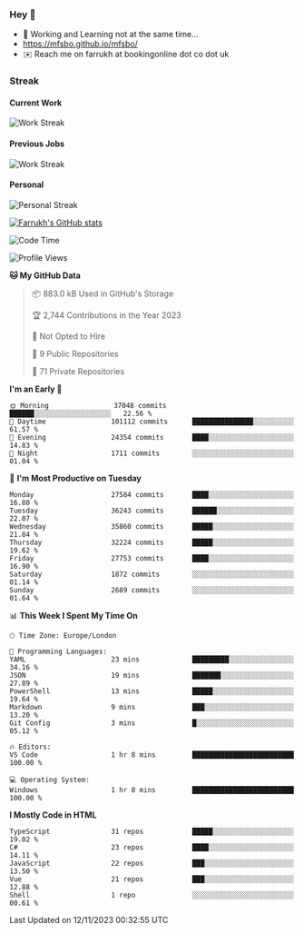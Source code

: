 ### Hey 👋

- 🏃 Working and Learning not at the same time...
- https://mfsbo.github.io/mfsbo/
- ✉️ Reach me on farrukh at bookingonline dot co dot uk

### Streak
#### Current Work
![Work Streak](https://streak-stats.demolab.com/?user=mfsbo)
#### Previous Jobs
![Work Streak](https://streak-stats.demolab.com/?user=farrukhcw)
#### Personal
![Personal Streak](https://streak-stats.demolab.com/?user=farrukhsubhani)

[![Farrukh's GitHub stats](https://github-readme-stats.vercel.app/api?username=mfsbo&hide=stars&count_private=true)](https://github.com/mfsbo/)

<!--START_SECTION:waka-->
![Code Time](http://img.shields.io/badge/Code%20Time-560%20hrs%2054%20mins-blue)

![Profile Views](http://img.shields.io/badge/Profile%20Views-0-blue)

**🐱 My GitHub Data** 

> 📦 883.0 kB Used in GitHub's Storage 
 > 
> 🏆 2,744 Contributions in the Year 2023
 > 
> 🚫 Not Opted to Hire
 > 
> 📜 9 Public Repositories 
 > 
> 🔑 71 Private Repositories 
 > 
**I'm an Early 🐤** 

```text
🌞 Morning                37048 commits       ██████░░░░░░░░░░░░░░░░░░░   22.56 % 
🌆 Daytime                101112 commits      ███████████████░░░░░░░░░░   61.57 % 
🌃 Evening                24354 commits       ████░░░░░░░░░░░░░░░░░░░░░   14.83 % 
🌙 Night                  1711 commits        ░░░░░░░░░░░░░░░░░░░░░░░░░   01.04 % 
```
📅 **I'm Most Productive on Tuesday** 

```text
Monday                   27584 commits       ████░░░░░░░░░░░░░░░░░░░░░   16.80 % 
Tuesday                  36243 commits       ██████░░░░░░░░░░░░░░░░░░░   22.07 % 
Wednesday                35860 commits       █████░░░░░░░░░░░░░░░░░░░░   21.84 % 
Thursday                 32224 commits       █████░░░░░░░░░░░░░░░░░░░░   19.62 % 
Friday                   27753 commits       ████░░░░░░░░░░░░░░░░░░░░░   16.90 % 
Saturday                 1872 commits        ░░░░░░░░░░░░░░░░░░░░░░░░░   01.14 % 
Sunday                   2689 commits        ░░░░░░░░░░░░░░░░░░░░░░░░░   01.64 % 
```


📊 **This Week I Spent My Time On** 

```text
🕑︎ Time Zone: Europe/London

💬 Programming Languages: 
YAML                     23 mins             █████████░░░░░░░░░░░░░░░░   34.16 % 
JSON                     19 mins             ███████░░░░░░░░░░░░░░░░░░   27.89 % 
PowerShell               13 mins             █████░░░░░░░░░░░░░░░░░░░░   19.64 % 
Markdown                 9 mins              ███░░░░░░░░░░░░░░░░░░░░░░   13.20 % 
Git Config               3 mins              █░░░░░░░░░░░░░░░░░░░░░░░░   05.12 % 

🔥 Editors: 
VS Code                  1 hr 8 mins         █████████████████████████   100.00 % 

💻 Operating System: 
Windows                  1 hr 8 mins         █████████████████████████   100.00 % 
```

**I Mostly Code in HTML** 

```text
TypeScript               31 repos            █████░░░░░░░░░░░░░░░░░░░░   19.02 % 
C#                       23 repos            ████░░░░░░░░░░░░░░░░░░░░░   14.11 % 
JavaScript               22 repos            ███░░░░░░░░░░░░░░░░░░░░░░   13.50 % 
Vue                      21 repos            ███░░░░░░░░░░░░░░░░░░░░░░   12.88 % 
Shell                    1 repo              ░░░░░░░░░░░░░░░░░░░░░░░░░   00.61 % 
```




 Last Updated on 12/11/2023 00:32:55 UTC
<!--END_SECTION:waka-->
<!--
**mfsbo/mfsbo** is a ✨ _special_ ✨ repository because its `README.md` (this file) appears on your GitHub profile.

Here are some ideas to get you started:

- 🔭 I’m currently working on ...
- 🌱 I’m currently learning ...
- 👯 I’m looking to collaborate on ...
- 🤔 I’m looking for help with ...
- 💬 Ask me about ...
- 📫 How to reach me: ...
- 😄 Pronouns: ...
- ⚡ Fun fact: ...
-->

